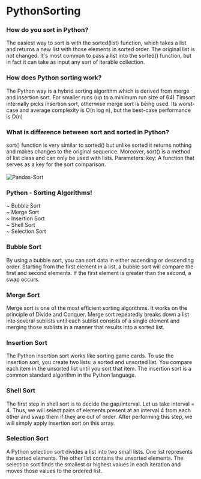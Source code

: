 # PythonSorting

### How do you sort in Python?

The easiest way to sort is with the sorted(list) function, which takes a list and returns a new list with those elements in sorted order. The original list is not changed. It's most common to pass a list into the sorted() function, but in fact it can take as input any sort of iterable collection.

### How does Python sorting work?

The Python way is a hybrid sorting algorithm which is derived from merge and insertion sort. For smaller runs (up to a minimum run size of 64) Timsort internally picks insertion sort, otherwise merge sort is being used. Its worst-case and average complexity is O(n log n), but the best-case performance is O(n)

### What is difference between sort and sorted in Python?

sort() function is very similar to sorted() but unlike sorted it returns nothing and makes changes to the original sequence. Moreover, sort() is a method of list class and can only be used with lists. Parameters: key: A function that serves as a key for the sort comparison.<br/><br/>
![Pandas-Sort](https://user-images.githubusercontent.com/65743503/156393753-348dd82d-64cb-4f24-9341-3cf41bd8b043.jpg)

### Python - Sorting Algorithms!

~ Bubble Sort<br/>
~ Merge Sort<br/>
~ Insertion Sort<br/>
~ Shell Sort<br/>
~ Selection Sort<br/>

### Bubble Sort

By using a bubble sort, you can sort data in either ascending or descending order. Starting from the first element in a list, a bubble sort will compare the first and second elements. If the first element is greater than the second, a swap occurs.

### Merge Sort

Merge sort is one of the most efficient sorting algorithms. It works on the principle of Divide and Conquer. Merge sort repeatedly breaks down a list into several sublists until each sublist consists of a single element and merging those sublists in a manner that results into a sorted list.

### Insertion Sort

The Python insertion sort works like sorting game cards. To use the insertion sort, you create two lists: a sorted and unsorted list. You compare each item in the unsorted list until you sort that item. The insertion sort is a common standard algorithm in the Python language.

### Shell Sort

The first step in shell sort is to decide the gap/interval. Let us take interval = 4. Thus, we will select pairs of elements present at an interval 4 from each other and swap them if they are out of order. After performing this step, we will simply apply insertion sort on this array.
### Selection Sort
A Python selection sort divides a list into two small lists. One list represents the sorted elements. The other list contains the unsorted elements. The selection sort finds the smallest or highest values in each iteration and moves those values to the ordered list.
